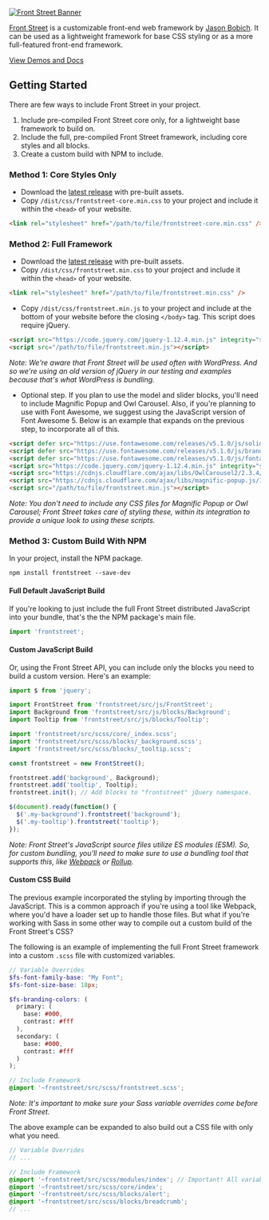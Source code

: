 [![Front Street Banner](https://s3-us-west-2.amazonaws.com/themeblvd-projects/frontstreet/banner.png)](http://frontstreet.io)

[Front Street](http://frontstreet.io) is a customizable front-end web framework by [Jason Bobich](https://jasonbobich.com). It can be used as a lightweight framework for base CSS styling or as a more full-featured front-end framework.

[View Demos and Docs](http://frontstreet.io)

## Getting Started

There are few ways to include Front Street in your project.

1. Include pre-compiled Front Street core only, for a lightweight base framework to build on.
2. Include the full, pre-compiled Front Street framework, including core styles and all blocks.
3. Create a custom build with NPM to include.

### Method 1: Core Styles Only

* Download the [latest release](https://github.com/themeblvd/frontstreet/releases/latest) with pre-built assets.
* Copy `/dist/css/frontstreet-core.min.css` to your project and include it within the `<head>` of your website.

```html
<link rel="stylesheet" href="/path/to/file/frontstreet-core.min.css" />
```

### Method 2: Full Framework

* Download the [latest release](https://github.com/themeblvd/frontstreet/releases/latest) with pre-built assets.
* Copy `/dist/css/frontstreet.min.css` to your project and include it within the `<head>` of your website.

```html
<link rel="stylesheet" href="/path/to/file/frontstreet.min.css" />
```

* Copy `/dist/css/frontstreet.min.js` to your project and include at the bottom of your website before the closing `</body>` tag. This script does require jQuery.

```html
<script src="https://code.jquery.com/jquery-1.12.4.min.js" integrity="sha256-ZosEbRLbNQzLpnKIkEdrPv7lOy9C27hHQ+Xp8a4MxAQ=" crossorigin="anonymous"></script>
<script src="/path/to/file/frontstreet.min.js"></script>
```

*Note: We're aware that Front Street will be used often with WordPress. And so we're using an old version of jQuery in our testing and examples because that's what WordPress is bundling.*

* Optional step. If you plan to use the model and slider blocks, you'll need to include Magnific Popup and Owl Carousel. Also, if you're planning to use with Font Awesome, we suggest using the JavaScript version of Font Awesome 5. Below is an example that expands on the previous step, to incorporate all of this.

```html
<script defer src="https://use.fontawesome.com/releases/v5.1.0/js/solid.js" integrity="sha384-Z7p3uC4xXkxbK7/4keZjny0hTCWPXWfXl/mJ36+pW7ffAGnXzO7P+iCZ0mZv5Zt0" crossorigin="anonymous"></script>
<script defer src="https://use.fontawesome.com/releases/v5.1.0/js/brands.js" integrity="sha384-ZqDZAkGUHrXxm3bvcTCmQWz4lt7QGLxzlqauKOyLwg8U0wYcYPDIIVTbZZXjbfsM" crossorigin="anonymous"></script>
<script defer src="https://use.fontawesome.com/releases/v5.1.0/js/fontawesome.js" integrity="sha384-juNb2Ils/YfoXkciRFz//Bi34FN+KKL2AN4R/COdBOMD9/sV/UsxI6++NqifNitM" crossorigin="anonymous"></script>
<script src="https://code.jquery.com/jquery-1.12.4.min.js" integrity="sha256-ZosEbRLbNQzLpnKIkEdrPv7lOy9C27hHQ+Xp8a4MxAQ=" crossorigin="anonymous"></script>
<script src="https://cdnjs.cloudflare.com/ajax/libs/OwlCarousel2/2.3.4/owl.carousel.min.js"></script>
<script src="https://cdnjs.cloudflare.com/ajax/libs/magnific-popup.js/1.1.0/jquery.magnific-popup.min.js"></script>
<script src="/path/to/file/frontstreet.min.js"></script>
```

*Note: You don't need to include any CSS files for Magnific Popup or Owl Carousel; Front Street takes care of styling these, within its integration to provide a unique look to using these scripts.*

### Method 3: Custom Build With NPM

In your project, install the NPM package.

```
npm install frontstreet --save-dev
```

#### Full Default JavaScript Build

If you're looking to just include the full Front Street distributed JavaScript into your bundle, that's the the NPM package's main file.

```javascript
import 'frontstreet';
```

#### Custom JavaScript Build

Or, using the Front Street API, you can include only the blocks you need to build a custom version. Here's an example:

```javascript
import $ from 'jquery';

import FrontStreet from 'frontstreet/src/js/FrontStreet';
import Background from 'frontstreet/src/js/blocks/Background';
import Tooltip from 'frontstreet/src/js/blocks/Tooltip';

import 'frontstreet/src/scss/core/_index.scss';
import 'frontstreet/src/scss/blocks/_background.scss';
import 'frontstreet/src/scss/blocks/_tooltip.scss';

const frontstreet = new FrontStreet();

frontstreet.add('background', Background);
frontstreet.add('tooltip', Tooltip);
frontstreet.init(); // Add blocks to "frontstreet" jQuery namespace.

$(document).ready(function() {
  $('.my-background').frontstreet('background');
  $('.my-tooltip').frontstreet('tooltip');
});
```

*Note: Front Street's JavaScript source files utilize ES modules (ESM). So, for custom bundling, you'll need to make sure to use a bundling tool that supports this, like [Webpack](https://webpack.js.org/) or [Rollup](https://rollupjs.org/guide/en).*

#### Custom CSS Build

The previous example incorporated the styling by importing through the JavaScript. This is a common approach if you're using a tool like Webpack, where you'd have a loader set up to handle those files. But what if you're working with Sass in some other way to compile out a custom build of the Front Street's CSS?

The following is an example of implementing the full Front Street framework into a custom `.scss` file with customized variables.

```scss
// Variable Overrides
$fs-font-family-base: "My Font";
$fs-font-size-base: 18px;

$fs-branding-colors: (
  primary: (
    base: #000,
    contrast: #fff
  ),
  secondary: (
    base: #000,
    contrast: #fff
  )
);

// Include Framework
@import '~frontstreet/src/scss/frontstreet.scss';
```

*Note: It's important to make sure your Sass variable overrides come before Front Street.*

The above example can be expanded to also build out a CSS file with only what you need.

```scss
// Variable Overrides
// ...

// Include Framework
@import '~frontstreet/src/scss/modules/index'; // Important! All variables, mixins and functions.
@import '~frontstreet/src/scss/core/index';
@import '~frontstreet/src/scss/blocks/alert';
@import '~frontstreet/src/scss/blocks/breadcrumb';
// ...
```
